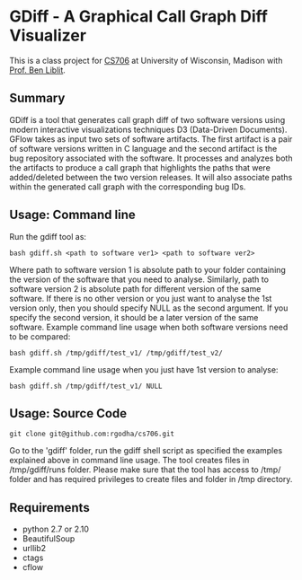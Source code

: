 GDiff - A Graphical Call Graph Diff Visualizer
===============================================

This is a class project for [CS706](https://www.cs.wisc.edu/courses/706) at University of Wisconsin, Madison with [Prof. Ben Liblit](http://pages.cs.wisc.edu/~liblit/).

Summary 
-------
GDiff is a tool that generates call graph diff of two software versions using modern interactive visualizations techniques D3 (Data-Driven Documents). GFlow takes as input two sets of software artifacts. The first artifact is a pair of software versions written in C language and the second artifact is the bug repository associated with the software. It processes and analyzes both the artifacts to produce a call graph that highlights the paths that were added/deleted between the two version releases. It will also associate paths within the generated call graph with the corresponding bug IDs.

Usage: Command line
-------------------
Run the gdiff tool as: 
```
bash gdiff.sh <path to software ver1> <path to software ver2>
```

Where path to software version 1 is absolute path to your folder containing the version of the software that you need to analyse. Similarly, path to software version 2 is absolute path for different version of the same software. If there is no other version or you just want to analyse the 1st version only, then you should specify NULL as the second argument. If you specify the second version, it should be a later version of the same software.
Example command line usage when both software versions need to be compared:
```
bash gdiff.sh /tmp/gdiff/test_v1/ /tmp/gdiff/test_v2/
```
Example command line usage when you just have 1st version to analyse:
```
bash gdiff.sh /tmp/gdiff/test_v1/ NULL
```

Usage: Source Code
-------------------
```
git clone git@github.com:rgodha/cs706.git
```
Go to the 'gdiff' folder, run the gdiff shell script as specified the examples explained above in command line usage. The tool creates files in /tmp/gdiff/runs folder. Please make sure that the tool has access to /tmp/ folder and has required privileges to create files and folder in /tmp directory.

Requirements
-------------

* python 2.7 or 2.10
* BeautifulSoup
* urllib2
* ctags
* cflow

